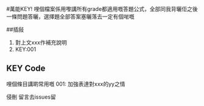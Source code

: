 #萬能KEY!
哩個檔案係用嚟講所有grade都適用嘅答題公式，全部同我背曬佢之後一條問題答曬，選擇題全部答案塞曬落去一定有個啱嘅


##插敍
1. 對上文xxx作補充說明
2. KEY:001


## KEY Code
哩個條目講啲常用嘅
001: 加強表達對xxx的yy之情

侵刪
留言去issues留
